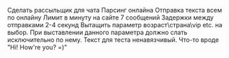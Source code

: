 Сделать рассыльщик для чата
Парсинг онлайна
Отправка текста всем по онлайну
Лимит в минуту на сайте 7 сообщений
Задержки между отправками 2-4 секунд
Вытащить параметр возраст\страна\vip etc. на выбор.
При выставлении данного параметра должно слать исключительно по нему.
Текст для теста ненавязчивый. Что-то вроде "Hi! How're you? =)"
